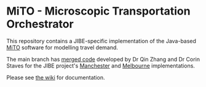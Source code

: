 # MiTO - Microscopic Transportation Orchestrator

This repository contains a JIBE-specific implementation of the Java-based [MiTO](https://github.com/msmobility/mito) software for modelling travel demand.  

The main branch has [merged code](https://github.com/msmobility/mito/tree/codeRestructure) developed by Dr Qin Zhang and Dr Corin Staves for the JIBE project's [Manchester](https://github.com/jibeproject/mito/tree/main/useCases/manchester/src/main/java/uk/cam/mrc/phm) and [Melbourne](https://github.com/jibeproject/mito/tree/main/useCases/melbourne/src/main/java/uk/cam/mrc/phm) implementations.

Please see [the wiki](https://wiki.tum.de/display/msmmodels/MITO) for documentation.
